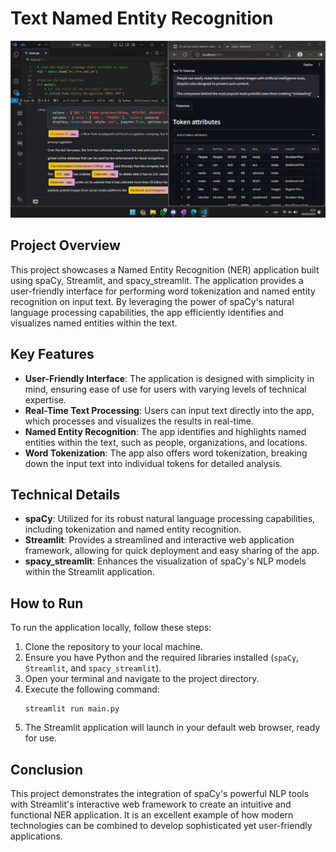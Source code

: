 # Text Named Entity Recognition

<p align="center">
  <img src="https://github.com/floresernesto95/Images/blob/main/portfolio%20-%20NER%204.png?raw=true"/>
</p>

## Project Overview

This project showcases a Named Entity Recognition (NER) application built using spaCy, Streamlit, and spacy_streamlit. The application provides a user-friendly interface for performing word tokenization and named entity recognition on input text. By leveraging the power of spaCy's natural language processing capabilities, the app efficiently identifies and visualizes named entities within the text.

## Key Features

- **User-Friendly Interface**: The application is designed with simplicity in mind, ensuring ease of use for users with varying levels of technical expertise.
- **Real-Time Text Processing**: Users can input text directly into the app, which processes and visualizes the results in real-time.
- **Named Entity Recognition**: The app identifies and highlights named entities within the text, such as people, organizations, and locations.
- **Word Tokenization**: The app also offers word tokenization, breaking down the input text into individual tokens for detailed analysis.

## Technical Details

- **spaCy**: Utilized for its robust natural language processing capabilities, including tokenization and named entity recognition.
- **Streamlit**: Provides a streamlined and interactive web application framework, allowing for quick deployment and easy sharing of the app.
- **spacy_streamlit**: Enhances the visualization of spaCy's NLP models within the Streamlit application.

## How to Run

To run the application locally, follow these steps:

1. Clone the repository to your local machine.
2. Ensure you have Python and the required libraries installed (`spaCy`, `Streamlit`, and `spacy_streamlit`).
3. Open your terminal and navigate to the project directory.
4. Execute the following command:
   ```
   streamlit run main.py
   ```
5. The Streamlit application will launch in your default web browser, ready for use.

## Conclusion

This project demonstrates the integration of spaCy's powerful NLP tools with Streamlit's interactive web framework to create an intuitive and functional NER application. It is an excellent example of how modern technologies can be combined to develop sophisticated yet user-friendly applications.
